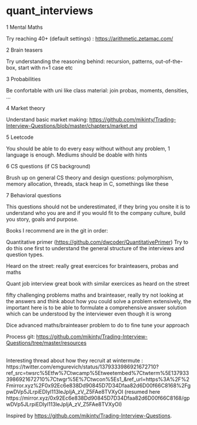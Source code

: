 # quant_interviews

1 Mental Maths

Try reaching 40+ (default settings) : https://arithmetic.zetamac.com/

2 Brain teasers

Try understanding the reasoning behind: recursion, patterns, out-of-the-box, start with n=1 case etc

3 Probabilities

Be confortable with uni like class material: join probas, moments, densities, ...

4 Market theory

Understand basic market making: https://github.com/mikinty/Trading-Interview-Questions/blob/master/chapters/market.md

5 Leetcode

You should be able to do every easy without without any problem, 1 language is enough. Mediums should be doable with hints

6 CS questions (if CS background)

Brush up on general CS theory and design questions: polymorphism, memory allocation, threads, stack heap in C, somethings like these

7 Behavioral questions

This questions should not be underestimated, if they bring you onsite it is to understand who you are and if you would fit to the company culture, build you story, goals and purpose.


Books I recommend are in the git in order: 

Quantitative primer (https://github.com/dwcoder/QuantitativePrimer) Try to do this one first to understand the general structure of the interviews and question types.

Heard on the street: really great exercices for brainteasers, probas and maths

Quant job interview great book with similar exercices as heard on the street

fifty challenging problems maths and brainteaser, really try not looking at the answers and think about how you could solve a problem extensively, the important here is to be able to formulate a comprehensive answer solution which can be understood by the interviewer even though it is wrong 

Dice advanced maths/brainteaser problem to do to fine tune your approach


Process git: https://github.com/mikinty/Trading-Interview-Questions/tree/master/resources

<br>
Interesting thread about how they recruit at wintermute : https://twitter.com/emgurevich/status/1379333986921672710?ref_src=twsrc%5Etfw%7Ctwcamp%5Etweetembed%7Ctwterm%5E1379333986921672710%7Ctwgr%5E%7Ctwcon%5Es1_&ref_url=https%3A%2F%2Fmirror.xyz%2F0x92Ec6e838Dd90845D7D34Dfaa82d6D00f66C8168%2FgpwDVp5JLrpiEDIyl113leJpIjA_zV_Z5FAe8TVXyOI (resumed here https://mirror.xyz/0x92Ec6e838Dd90845D7D34Dfaa82d6D00f66C8168/gpwDVp5JLrpiEDIyl113leJpIjA_zV_Z5FAe8TVXyOI)


Inspired by https://github.com/mikinty/Trading-Interview-Questions.

